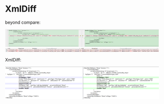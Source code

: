 # XmlDiff

beyond compare:

![](https://github.com/acforu/XmlDiff/blob/master/screenshot/bc_main.png)
![](https://github.com/acforu/XmlDiff/blob/master/screenshot/bc_detail.png)

XmlDiff:

![](https://github.com/acforu/XmlDiff/blob/master/screenshot/xmldiff.png)
